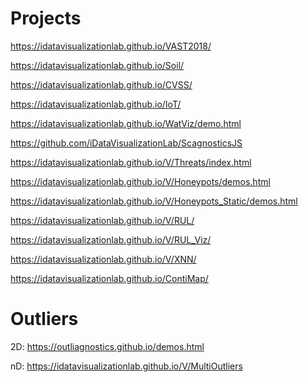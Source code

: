 # Projects
https://idatavisualizationlab.github.io/VAST2018/ 

https://idatavisualizationlab.github.io/Soil/

https://idatavisualizationlab.github.io/CVSS/

https://idatavisualizationlab.github.io/IoT/

https://idatavisualizationlab.github.io/WatViz/demo.html

https://github.com/iDataVisualizationLab/ScagnosticsJS

https://idatavisualizationlab.github.io/V/Threats/index.html

https://idatavisualizationlab.github.io/V/Honeypots/demos.html

https://idatavisualizationlab.github.io/V/Honeypots_Static/demos.html

https://idatavisualizationlab.github.io/V/RUL/

https://idatavisualizationlab.github.io/V/RUL_Viz/

https://idatavisualizationlab.github.io/V/XNN/

 https://idatavisualizationlab.github.io/ContiMap/

# Outliers

2D: https://outliagnostics.github.io/demos.html

nD: https://idatavisualizationlab.github.io/V/MultiOutliers
